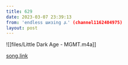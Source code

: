 ```yaml
---
title: 629
date: 2023-03-07 23:39:13
from: 'endless шизing ⍼' (channel1162404975)
layout: post
---
```


![[files/Little Dark Age - MGMT.m4a]]

[song.link](http://song.link/y/ETEg-SB01QY)
